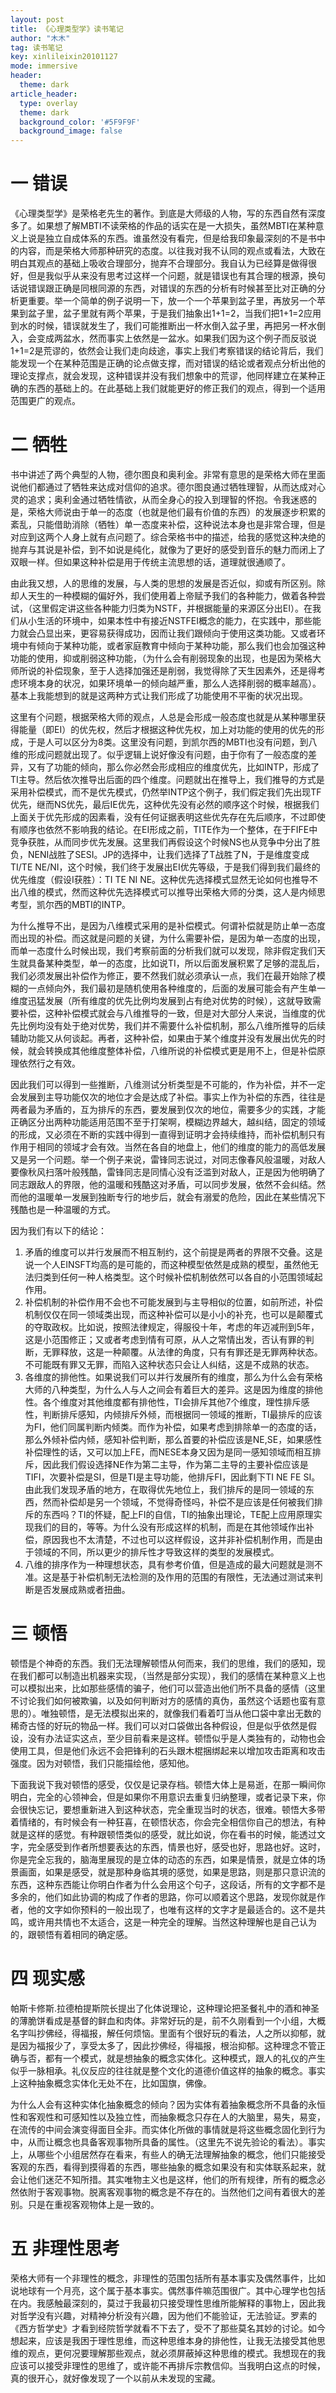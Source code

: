 ```yaml
---
layout: post
title: 《心理类型学》读书笔记
author: "木木"
tag: 读书笔记
key: xinlileixin20101127
mode: immersive
header:
  theme: dark
article_header:
  type: overlay
  theme: dark
  background_color: '#5F9F9F'
  background_image: false
---
```


<!--more-->

# 一 错误

《心理类型学》是荣格老先生的著作。到底是大师级的人物，写的东西自然有深度多了。如果想了解MBTI不读荣格的作品的话实在是一大损失，虽然MBTI在某种意义上说是独立自成体系的东西。谁虽然没有看完，但是给我印象最深刻的不是书中的内容，而是荣格大师那种研究的态度。以往我对我不认同的观点或看法，大致在明白其观点的基础上吸收合理部分，抛弃不合理部分。我自认为已经算是做得很好，但是我似乎从来没有思考过这样一个问题，就是错误也有其合理的根源，换句话说错误跟正确是同根同源的东西，对错误的东西的分析有时候甚至比对正确的分析更重要。举一个简单的例子说明一下，放一个一个苹果到盆子里，再放另一个苹果到盆子里，盆子里就有两个苹果，于是我们抽象出1+1=2，当我们把1+1=2应用到水的时候，错误就发生了，我们可能推断出一杯水倒入盆子里，再把另一杯水倒入，会变成两盆水，然而事实上依然是一盆水。如果我们因为这个例子而反驳说1+1=2是荒谬的，依然会让我们走向歧途，事实上我们考察错误的结论背后，我们能发现一个在某种范围是正确的论点做支撑，而对错误的结论或者观点分析出他的理论支撑点，就会发现，这种错误并没有我们想象中的荒谬，他同样建立在某种正确的东西的基础上的。在此基础上我们就能更好的修正我们的观点，得到一个适用范围更广的观点。

# 二 牺牲

书中讲述了两个典型的人物，德尔图良和奥利金。非常有意思的是荣格大师在里面说他们都通过了牺牲来达成对信仰的追求。德尔图良通过牺牲理智，从而达成对心灵的追求；奥利金通过牺牲情欲，从而全身心的投入到理智的怀抱。令我迷惑的是，荣格大师说由于单一的态度（也就是他们最有价值的东西）的发展逐步积累的紊乱，只能借助消除（牺牲）单一态度来补偿，这种说法本身也是非常合理，但是对应到这两个人身上就有点问题了。综合荣格书中的描述，给我的感觉这种决绝的抛弃与其说是补偿，到不如说是纯化，就像为了更好的感受到音乐的魅力而闭上了双眼一样。但如果这种补偿是用于传统主流思想的话，道理就很通顺了。

由此我又想，人的思维的发展，与人类的思想的发展是否近似，抑或有所区别。除却人天生的一种模糊的偏好外，我们使用着上帝赋予我们的各种能力，做着各种尝试，（这里假定讲这些各种能力归类为NSTF，并根据能量的来源区分出EI）。在我们从小生活的环境中，如果本性中有接近NSTFEI概念的能力，在实践中，那些能力就会凸显出来，更容易获得成功，因而让我们跟倾向于使用这类功能。又或者环境中有倾向于某种功能，或者家庭教育中倾向于某种功能，那么我们也会加强这种功能的使用，抑或削弱这种功能，（为什么会有削弱现象的出现，也是因为荣格大师所说的补偿现象，至于人选择加强还是削弱，我觉得除了天生因素外，还是得考虑环境本身的状况，如果环境单一的倾向越严重，那么人选择削弱的概率越高）。基本上我能想到的就是这两种方式让我们形成了功能使用不平衡的状况出现。

这里有个问题，根据荣格大师的观点，人总是会形成一般态度也就是从某种哪里获得能量（即EI）的优先权，然后才根据这种优先权，加上对功能的使用的优先的形成，于是人可以区分为8类。这里没有问题，到凯尔西的MBTI也没有问题，到八维的形成问题就出现了。似乎逻辑上说好像没有问题，由于你有了一般态度的差异，又有了功能的倾向，那么你必然会形成相应的维度优先，比如INTP，形成了TI主导。然后依次推导出后面的四个维度。问题就出在推导上，我们推导的方式是采用补偿模式，而不是优先模式，仍然举INTP这个例子，我们假定我们先出现TF优先，继而NS优先，最后IE优先，这种优先没有必然的顺序这个时候，根据我们上面关于优先形成的因素看，没有任何证据表明这些优先存在先后顺序，不过即使有顺序也依然不影响我的结论。在EI形成之前，TITE作为一个整体，在于FIFE中竞争获胜，从而同步优先发展。这里我们再假设这个时候NS也从竞争中分出了胜负，NENI战胜了SESI。JP的选择中，让我们选择了T战胜了N，于是维度变成TI/TE NE/NI，这个时候，我们终于发展出EI优先等级，于是我们得到我们最终的优先维度（假设I获胜）：TI  TE  NI NE。这种优先选择模式显然无论如何也推导不出八维的模式，然而这种优先选择模式可以推导出荣格大师的分类，这人是内倾思考型，凯尔西的MBTI的INTP。

为什么推导不出，是因为八维模式采用的是补偿模式。何谓补偿就是防止单一态度而出现的补偿。而这就是问题的关键，为什么需要补偿，是因为单一态度的出现，而单一态度什么时候出现，我们考察前面的分析我们就可以发现，除非假定我们天生就具备某种类型，单一的态度，比如说TI，所以后面发展积累了足够的混乱后，我们必须发展出补偿作为修正，要不然我们就必须承认一点，我们在最开始除了模糊的一点倾向外，我们最初是随机使用各种维度的，后面的发展可能会有产生单一维度迅猛发展（所有维度的优先比例均发展到占有绝对优势的时候），这就导致需要补偿，这种补偿模式就会与八维推导的一致，但是对大部分人来说，当维度的优先比例均没有处于绝对优势，我们并不需要什么补偿机制，那么八维所推导的后续辅助功能又从何谈起。再者，这种补偿，如果由于某个维度并没有发展出优先的时候，就会转换成其他维度整体补偿，八维所说的补偿模式更是用不上，但是补偿原理依然行之有效。

因此我们可以得到一些推断，八维测试分析类型是不可能的，作为补偿，并不一定会发展到主导功能仅次的地位才会是达成了补偿。事实上作为补偿的东西，往往是两者最为矛盾的，互为排斥的东西，要发展到仅次的地位，需要多少的实践，才能正确区分出两种功能适用范围不至于打架啊，模糊边界越大，越纠结，固定的领域的形成，又必须在不断的实践中得到一直得到证明才会持续维持，而补偿机制只有作用于相同的领域才会有效。当然在各自的地盘上，他们的维度的能力的高低发展又是另一个问题。举一个例子来说，雷锋同志说过，对同志像春风般温暖，对敌人要像秋风扫落叶般残酷，雷锋同志是同情心没有泛滥到对敌人，正是因为他明确了同志跟敌人的界限，他的温暖和残酷这对矛盾，可以同步发展，依然不会纠结。然而他的温暖单一发展到独断专行的地步后，就会有溺爱的危险，因此在某些情况下残酷也是一种温暖的方式。

因为我们有以下的结论：

1. 矛盾的维度可以并行发展而不相互制约，这个前提是两者的界限不交叠。这是说一个人EINSFT均高的是可能的，而这种模型依然是成熟的模型，虽然他无法归类到任何一种人格类型。这个时候补偿机制依然可以各自的小范围领域起作用。
2. 补偿机制的补偿作用不会也不可能发展到与主导相似的位置，如前所述，补偿机制仅仅在同一领域类出现，而这种补偿可以是小小的补充，也可以是颠覆式的夺取政权。比如说，按照法律规定，得服役十年，考虑的年迈减刑到5年，这是小范围修正；又或者考虑到情有可原，从人之常情出发，否认有罪的判断，无罪释放，这是一种颠覆。从法律的角度，只有有罪还是无罪两种状态。不可能既有罪又无罪，而陷入这种状态只会让人纠结，这是不成熟的状态。
3. 各维度的排他性。如果说我们可以并行发展所有的维度，那么为什么会有荣格大师的八种类型，为什么人与人之间会有着巨大的差异。这是因为维度的排他性。各个维度对其他维度都有排他性，TI会排斥其他7个维度，理性排斥感性，判断排斥感知，内倾排斥外倾，而根据同一领域的推断，TI最排斥的应该为FI，他们同属判断内倾类。而作为补偿，如果考虑到排除单一的态度的话，那么外倾补偿内倾，感知补偿判断，那么首要的补偿应该是NE,SE，如果感性补偿理性的话，又可以加上FE，而NESE本身又因为是同一感知领域而相互排斥，因此我们假设选择NE作为第二主导，作为第二主导的主要补偿应该是TIFI，次要补偿是SI，但是TI是主导功能，他排斥FI，因此剩下TI NE FE SI。由此我们发现矛盾的地方，在取得优先地位上，我们排斥的是同一领域的东西，然而补偿却是另一个领域，不觉得奇怪吗，补偿不是应该是任何被我们排斥的东西吗？TI的怀疑，配上FI的自信，TI的抽象出理论，TE配上应用原理实现我们的目的，等等。为什么没有形成这样的机制，而是在其他领域作出补偿，原因我也不太清楚，不过也可以这样假设，这并非补偿机制作用，而是由于领域的不同，所以更少的排斥性才导致这样的类型的发展模式。
4. 八维的排序作为一种理想状态，具有参考价值，但是造成的最大问题就是测不准。这是基于补偿机制无法检测的及作用的范围的有限性，无法通过测试来判断是否发展成熟或者扭曲。

# 三 顿悟

顿悟是个神奇的东西。我们无法理解顿悟从何而来，我们的思维，我们的感知，现在我们都可以制造出机器来实现，（当然是部分实现），我们的感情在某种意义上也可以模拟出来，比如那些感情的骗子，他们可以营造出他们所不具备的感情（这里不讨论我们如何被欺骗，以及如何判断对方的感情的真伪，虽然这个话题也蛮有意思的）。唯独顿悟，是无法模拟出来的，就像我们看着叮当从他口袋中拿出无数的稀奇古怪的好玩的物品一样。我们可以对口袋做出各种假设，但是似乎依然是假设，没有办法证实这点，至少目前看来是这样。顿悟似乎是人类独有的，动物也会使用工具，但是他们永远不会把锋利的石头跟木棍捆绑起来以增加攻击距离和攻击强度。因为对顿悟，我们只能描绘他，感知他。

下面我说下我对顿悟的感受，仅仅是记录存档。顿悟大体上是易逝，在那一瞬间你明白，完全的心领神会，但是如果你不用意识去重复归纳整理，或者记录下来，你会很快忘记，要想重新进入到这种状态，完全重现当时的状态，很难。顿悟大多带着情绪的，有时候会有一种狂喜，在顿悟状态，你会完全相信你自己的想法，有种就是这样的感觉。有种跟顿悟类似的感受，就比如说，你在看书的时候，能透过文字，完全感受到作者所想要表达的东西，情景也好，感受也好，思路也好。这时，你是完全忘我的，脑海里展现的是立体的动态的东西，如果是情景，就是立体的场景画面，如果是感受，就是那种身临其境的感觉，如果是思路，则是那只意识流的东西，这种东西能让你明白作者为什么会用这个句子，这段话，所有的文字都不是多余的，他们如此协调的构成了作者的思路，你可以顺着这个思路，发现你就是作者，他的文字如你预料的一般出现了，也唯有这样的文字才是最适合的。这不是共鸣，或许用共情也不太适合，这是一种完全的理解。当然这种理解也是自己认为的，跟顿悟有着相同的确定感。

# 四 现实感

帕斯卡修斯.拉德柏提斯院长提出了化体说理论，这种理论把圣餐礼中的酒和神圣的薄脆饼看成是基督的鲜血和肉体。非常好玩的是，前不久刚看到一个小组，大概名字叫抄佛经，得福报，解任何烦恼。里面有个很好玩的看法，人之所以抑郁，就是因为福报少了，享受太多了，因此抄佛经，得福报，根治抑郁。这种理念不管正确与否，都有一个模式，就是想抽象的概念实体化。这种模式，跟人的礼仪的产生似乎一脉相承。礼仪反应的往往就是整个文化的道德价值这样的抽象的概念。事实上这种抽象概念实体化无处不在，比如国旗，佛像。

为什么人会有这种实体化抽象概念的倾向？因为实体有着抽象概念所不具备的永恒性和客观性和可感知性以及独立性，而抽象概念只存在人的大脑里，易失，易变，在流传的中间会演变得面目全非。而实体化所做的事情就是将这些概念固化到行为中，从而让概念也具备客观事物所具备的属性。（这里先不说先验论的看法）。事实上，从哪些个小组居然存在看来，有些人的确无法理解抽象的概念，他们只能接受客观的东西，看得到摸得着的东西，哪些抽象的概念如果没有和实体联系起来，就会让他们迷茫不知所措。其实唯物主义也是这样，他们的所有规律，所有的概念必然依附于客观事物。脱离客观事物的概念是不存在的。当然他们之间有着很大的差别。只是在重视客观物体上是一致的。

# 五 非理性思考

荣格大师有一个非理性的概念，非理性的范围包括所有基本事实及偶然事件，比如说地球有一个月亮，这个属于基本事实。偶然事件嘛范围很广。其中心理学也包括在内。我感触最深刻的，莫过于我最初只接受理性思维所能解释的事物上，因此我对哲学没有兴趣，对精神分析没有兴趣，因为他们不能验证，无法验证。罗素的《西方哲学史》才看到经院哲学就看不下去了，受不了那些莫名其妙的讨论。如今想起来，应该是我困于理性思维，而这种思维本身的排他性，让我无法接受其他思维的观点，更何况要理解那些观点，就必须屏蔽掉这种思维的模式。我想现在的我应该可以接受非理性的思维了，或许能不再排斥宗教信仰。当我明白这点的时候，真的很开心，就好像发现了一个以前从未发现的宝藏。